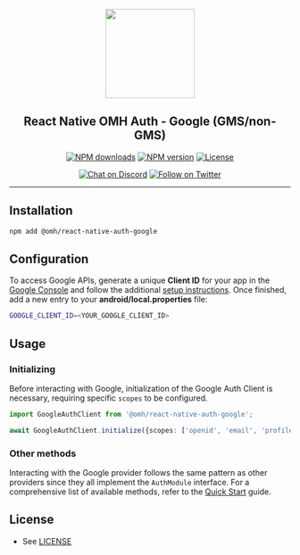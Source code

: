 <p align="center">
  <a href="https://www.openmobilehub.com/">
    <img width="160px" src="https://www.openmobilehub.com/images/logo/omh_logo.png"/><br/>
  </a>
  <h2 align="center">React Native OMH Auth - Google (GMS/non-GMS)</h2>
</p>

<p align="center">
  <a href="https://www.npmjs.com/package/@omh/react-native-auth-google"><img src="https://img.shields.io/npm/dm/@omh/react-native-auth-google.svg?style=flat" alt="NPM downloads"/></a>
  <a href="https://www.npmjs.com/package/@omh/react-native-auth-google"><img src="https://img.shields.io/npm/v/@omh/react-native-auth-google.svg?style=flat" alt="NPM version"/></a>
  <a href="/LICENSE"><img src="https://img.shields.io/npm/l/@omh/react-native-auth-google.svg?style=flat" alt="License"/></a>
</p>

<p align="center">
  <a href="https://discord.com/invite/yTAFKbeVMw"><img src="https://img.shields.io/discord/1115727214827278446.svg?style=flat&colorA=7289da&label=Chat%20on%20Discord" alt="Chat on Discord"/></a>
  <a href="https://twitter.com/openmobilehub"><img src="https://img.shields.io/twitter/follow/rnfirebase.svg?style=flat&colorA=1da1f2&colorB=&label=Follow%20on%20Twitter" alt="Follow on Twitter"/></a>
</p>

---

## Installation

```bash
npm add @omh/react-native-auth-google
```

## Configuration

To access Google APIs, generate a unique **Client ID** for your app in the [Google Console](https://console.cloud.google.com/projectselector2) and follow the additional [setup instructions](https://developers.google.com/identity/protocols/oauth2/native-app#android). Once finished, add a new entry to your **android/local.properties** file:

```bash title="android/local.properties"
GOOGLE_CLIENT_ID=<YOUR_GOOGLE_CLIENT_ID>
```

## Usage

### Initializing

Before interacting with Google, initialization of the Google Auth Client is necessary, requiring specific `scopes` to be configured.

```typescript
import GoogleAuthClient from '@omh/react-native-auth-google';

await GoogleAuthClient.initialize({scopes: ['openid', 'email', 'profile']});
```

### Other methods

Interacting with the Google provider follows the same pattern as other providers since they all implement the `AuthModule` interface. For a comprehensive list of available methods, refer to the [Quick Start](https://special-barnacle-93vn82m.pages.github.io/docs/getting-started#sign-in) guide.

## License

- See [LICENSE](https://github.com/openmobilehub/react-native-omh-auth/blob/main/LICENSE)
